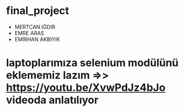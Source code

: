 # final_project

* MERTCAN IĞDIR
* EMRE ARAS
* EMİRHAN AKBIYIK

# laptoplarımıza selenium modülünü eklememiz lazım =>> https://youtu.be/XvwPdJz4bJo videoda anlatılıyor 